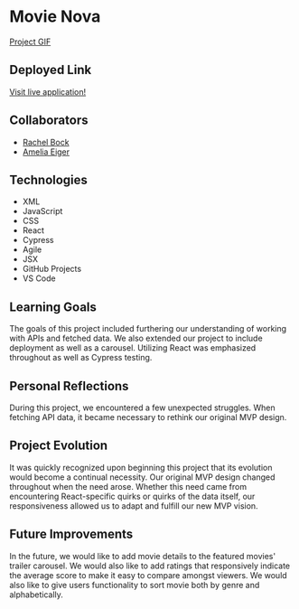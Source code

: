 # Movie Nova

[Project GIF](https://imgur.com/Nt6vOG6)

## Deployed Link

[Visit live application!](https://peaceful-woodland-90062.herokuapp.com/)

## Collaborators
- [Rachel Bock](https://github.com/rachel-bock)
- [Amelia Eiger](https://github.com/ameliaeiger)

## Technologies

- XML
- JavaScript
- CSS
- React
- Cypress
- Agile
- JSX
- GitHub Projects
- VS Code

## Learning Goals

The goals of this project included furthering our understanding of working with APIs and fetched data. We also extended our project to include deployment as well as a carousel. Utilizing React was emphasized throughout as well as Cypress testing.

## Personal Reflections

During this project, we encountered a few unexpected struggles. When fetching API data, it became necessary to rethink our original MVP design.

## Project Evolution

It was quickly recognized upon beginning this project that its evolution would become a continual necessity. Our original MVP design changed throughout when the need arose. Whether this need came from encountering React-specific quirks or quirks of the data itself, our responsiveness allowed us to adapt and fulfill our new MVP vision.

## Future Improvements

In the future, we would like to add movie details to the featured movies' trailer carousel. We would also like to add ratings that responsively indicate the average score to make it easy to compare amongst viewers. We would also like to give users functionality to sort movie both by genre and alphabetically.
